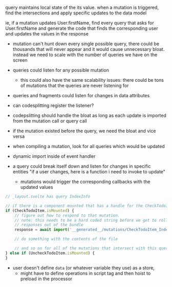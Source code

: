 query maintains local state of the its value. when a mutation is triggered, find the intersections
and apply specific updates to the data model

ie, if a mutation updates User.firstName, find every query that asks for User.firstName and
generate the code that finds the corresponding user and updates the values in the response

-   mutation can't hunt down every single possible query, there could be thousands that will never appear and it would cause unnecessary
    bloat. instead we need to scale with the number of queries we have on the screen
-   queries could listen for any possible mutation
    -   this could also have the same scalability issues: there could be tons of mutations that the queries are never listening for
-   queries and fragments could listen for changes in data attributes

-   can codesplitting register the listener?
-   codepslitting should handle the bloat as long as each update is imported from the mutation call or query call

-   if the mutation existed before the query, we need the bloat and vice versa

-   when compiling a mutation, look for all queries which would be updated

-   dynamic import inside of event handler

-   a query could break itself down and listen for changes in specific entities "if a user changes, here is a function i need to invoke to update"
    -   mutations would trigger the corresponding callbacks with the updated values

```javascript
// _layout.svelte has query IndexInfo

// if there is a component mounted that has a handle for the CheckTodoItem mutation
if (CheckTodoItem.isMounted) {
	// figure out how to respond to that mutation.
	// note: this needs to be a hard coded string before we get to rollup so that it can code split the
	// responses out of the bundle
	response = await import('__generated__/mutations/CheckTodoItem_IndexInfo.js')

	// do something with the contents of the file

	// and so on for all of the mutations that intersect with this query
} else if (UncheckTodoItem.isMounted) {
}
```

-   user doesn't define `data` (or whatever variable they use) as a store,
    -   might have to define operations in script tag and then hoist to preload in the processor
